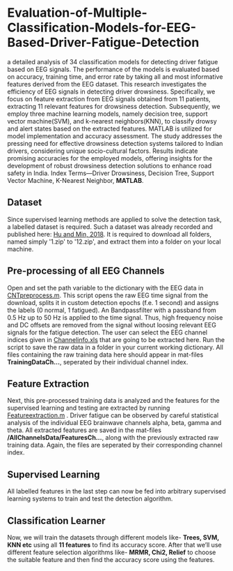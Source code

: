 # Evaluation-of-Multiple-Classification-Models-for-EEG-Based-Driver-Fatigue-Detection
a detailed analysis of 34 classification models for detecting driver fatigue based on EEG signals. The performance of the models is evaluated based on accuracy, training time, and error rate by taking all and most informative features derived from the EEG dataset.
This research investigates the efficiency of EEG signals in detecting driver drowsiness. Specifically, we focus on feature extraction from EEG signals obtained from 11 patients, extracting 11 relevant features for drowsiness detection. Subsequently, we employ three machine learning models, namely decision tree, support vector machine(SVM), and k-nearest neighbors(KNN), to classify drowsy and alert states based on the extracted features. MATLAB is utilized for model implementation and accuracy assessment. The study addresses the pressing need for effective drowsiness detection systems tailored to Indian drivers, considering unique socio-cultural factors. Results indicate promising accuracies for the employed models, offering insights for the development of robust drowsiness detection solutions to enhance road safety in India.
Index Terms—Driver Drowsiness, Decision Tree, Support Vector Machine, K-Nearest Neighbor, **MATLAB**.

## Dataset
Since supervised learning methods are applied to solve the detection task, a labelled dataset is required. Such a dataset was already recorded and published here: [Hu and Min, 2018](https://figshare.com/articles/dataset/The_original_EEG_data_for_driver_fatigue_detection/5202739).
It is required to download all folders, named simply '1.zip' to '12.zip', and extract them into a folder on your local machine.
## Pre-processing of all EEG Channels
Open and set the path variable to the dictionary with the EEG data in [CNTpreprocess.m](url). This script opens the raw EEG time signal from the download, splits it in custom detection epochs (f.e. 1 second) and assigns the labels (0 normal, 1 fatigued). An Bandpassfilter with a passband from 0.5 Hz up to 50 Hz is applied to the time signal. Thus, high frequency noise and DC offsets are removed from the signal without loosing relevant EEG signals for the fatigue detection. The user can select the EEG channel indices given in [Channelinfo.xls](url) that are going to be extracted here. Run the script to save the raw data in a folder in your current working dictionary. All files containing the raw training data here should appear in mat-files **TrainingDataCh...**, seperated by their individual channel index.
## Feature Extraction
Next, this pre-processed training data is analyzed and the features for the supervised learning and testing are extracted by running [Featureextraction.m](url) . Driver fatigue can be observed by careful statistical analysis of the individual EEG brainwave channels alpha, beta, gamma and theta. 
All extracted features are saved in the mat-files **/AllChannelsData/FeaturesCh...**, along with the previously extracted raw training data. Again, the files are seperated by their corresponding channel index.
## Supervised Learning
All labelled features in the last step can now be fed into arbitrary supervised learning systems to train and test the detection algorithm. 
## Classification Learner
Now, we will train the datasets through different models like- **Trees, SVM, KNN etc** using all **11 features** to find its accuracy score. After that we’ll use different feature selection algorithms like- **MRMR, Chi2, Relief** to choose the suitable feature and then find the accuracy score using the features.
